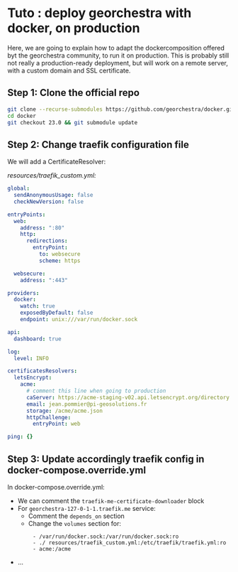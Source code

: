 # Tuto : deploy georchestra with docker, on production

Here, we are going to explain how to adapt the dockercomposition offered byt the georchestra community, to run it on production.
This is probably still not really a production-ready deployment, but will work on a remote server, with a custom domain and SSL certificate.

## Step 1: Clone the official repo

```bash
git clone --recurse-submodules https://github.com/georchestra/docker.git
cd docker
git checkout 23.0 && git submodule update
```

## Step 2: Change traefik configuration file

We will add a CertificateResolver:

*resources/traefik_custom.yml:*
```yaml
global: 
  sendAnonymousUsage: false
  checkNewVersion: false

entryPoints:
  web:
    address: ":80"
    http:
      redirections:
        entryPoint:
          to: websecure
          scheme: https

  websecure:
    address: ":443"

providers:
  docker:
    watch: true
    exposedByDefault: false
    endpoint: unix:///var/run/docker.sock

api:
  dashboard: true

log:
  level: INFO

certificatesResolvers:
  letsEncrypt:
    acme:
      # comment this line when going to production
      caServer: https://acme-staging-v02.api.letsencrypt.org/directory
      email: jean.pommier@pi-geosolutions.fr
      storage: /acme/acme.json
      httpChallenge:
        entryPoint: web

ping: {}
```


## Step 3: Update accordingly traefik config in docker-compose.override.yml

In docker-compose.override.yml:
- We can comment the `traefik-me-certificate-downloader` block
- For `georchestra-127-0-1-1.traefik.me` service:
    - Comment the `depends_on` section
    - Change the `volumes` section for:
```
        - /var/run/docker.sock:/var/run/docker.sock:ro
        - ./ resources/traefik_custom.yml:/etc/traefik/traefik.yml:ro
        - acme:/acme
```

- ...